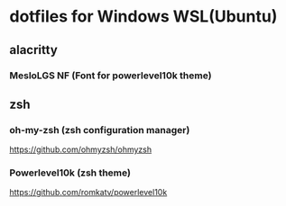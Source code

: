 # dotfiles for Windows WSL(Ubuntu)

## alacritty
### MesloLGS NF (Font for powerlevel10k theme)

## zsh

### oh-my-zsh (zsh configuration manager)
https://github.com/ohmyzsh/ohmyzsh


### Powerlevel10k (zsh theme)
https://github.com/romkatv/powerlevel10k



